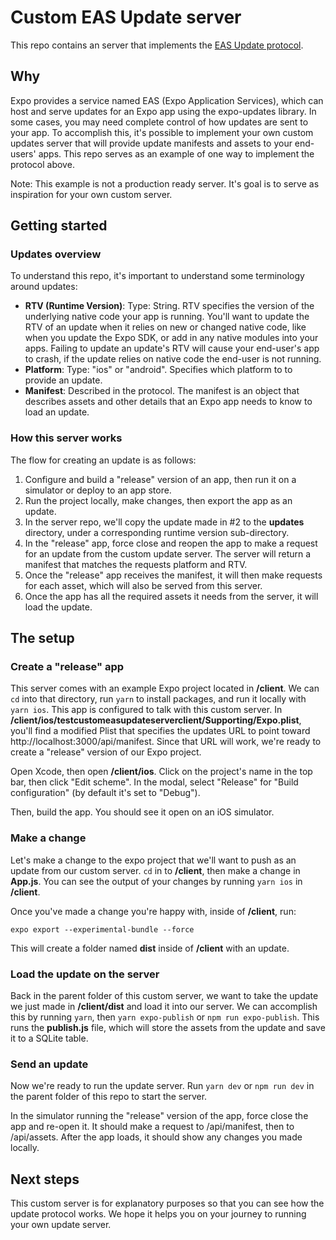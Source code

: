 # Custom EAS Update server

This repo contains an server that implements the [EAS Update protocol](https://github.com/expo/expo/pull/12461).

## Why

Expo provides a service named EAS (Expo Application Services), which can host and serve updates for an Expo app using the expo-updates library. In some cases, you may need complete control of how updates are sent to your app. To accomplish this, it's possible to implement your own custom updates server that will provide update manifests and assets to your end-users' apps. This repo serves as an example of one way to implement the protocol above.

Note: This example is not a production ready server. It's goal is to serve as inspiration for your own custom server.

## Getting started

### Updates overview

To understand this repo, it's important to understand some terminology around updates:

- **RTV (Runtime Version)**: Type: String. RTV specifies the version of the underlying native code your app is running. You'll want to update the RTV of an update when it relies on new or changed native code, like when you update the Expo SDK, or add in any native modules into your apps. Failing to update an update's RTV will cause your end-user's app to crash, if the update relies on native code the end-user is not running.
- **Platform**: Type: "ios" or "android". Specifies which platform to to provide an update.
- **Manifest**: Described in the protocol. The manifest is an object that describes assets and other details that an Expo app needs to know to load an update.

### How this server works

The flow for creating an update is as follows:

1. Configure and build a "release" version of an app, then run it on a simulator or deploy to an app store.
2. Run the project locally, make changes, then export the app as an update.
3. In the server repo, we'll copy the update made in #2 to the **updates** directory, under a corresponding runtime version sub-directory.
4. In the "release" app, force close and reopen the app to make a request for an update from the custom update server. The server will return a manifest that matches the requests platform and RTV.
5. Once the "release" app receives the manifest, it will then make requests for each asset, which will also be served from this server.
6. Once the app has all the required assets it needs from the server, it will load the update.

## The setup

### Create a "release" app

This server comes with an example Expo project located in **/client**. We can `cd` into that directory, run `yarn` to install packages, and run it locally with `yarn ios`. This app is configured to talk with this custom server. In **/client/ios/testcustomeasupdateserverclient/Supporting/Expo.plist**, you'll find a modified Plist that specifies the updates URL to point toward http://localhost:3000/api/manifest. Since that URL will work, we're ready to create a "release" version of our Expo project.

Open Xcode, then open **/client/ios**. Click on the project's name in the top bar, then click "Edit scheme". In the modal, select "Release" for "Build configuration" (by default it's set to "Debug").

Then, build the app. You should see it open on an iOS simulator.

### Make a change

Let's make a change to the expo project that we'll want to push as an update from our custom server. `cd` in to **/client**, then make a change in **App.js**. You can see the output of your changes by running `yarn ios` in **/client**.

Once you've made a change you're happy with, inside of **/client**, run:

```
expo export --experimental-bundle --force
```

This will create a folder named **dist** inside of **/client** with an update.

### Load the update on the server

Back in the parent folder of this custom server, we want to take the update we just made in **/client/dist** and load it into our server. We can accomplish this by running `yarn`, then `yarn expo-publish` or `npm run expo-publish`. This runs the **publish.js** file, which will store the assets from the update and save it to a SQLite table.

### Send an update

Now we're ready to run the update server. Run `yarn dev` or `npm run dev` in the parent folder of this repo to start the server.

In the simulator running the "release" version of the app, force close the app and re-open it. It should make a request to /api/manifest, then to /api/assets. After the app loads, it should show any changes you made locally.

## Next steps

This custom server is for explanatory purposes so that you can see how the update protocol works. We hope it helps you on your journey to running your own update server.
